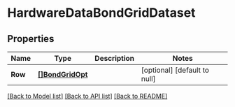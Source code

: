 # HardwareDataBondGridDataset

## Properties
Name | Type | Description | Notes
------------ | ------------- | ------------- | -------------
**Row** | [**[]BondGridOpt**](BondGrid_opt.md) |  | [optional] [default to null]

[[Back to Model list]](../README.md#documentation-for-models) [[Back to API list]](../README.md#documentation-for-api-endpoints) [[Back to README]](../README.md)

